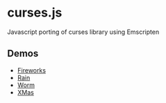 curses.js
=========

Javascript porting of curses library using Emscripten

## Demos

* [Fireworks](http://mad4j.github.io/curses.js/firework.html)
* [Rain](http://mad4j.github.io/curses.js/rain.html)
* [Worm](http://mad4j.github.io/curses.js/worm.html)
* [XMas](http://mad4j.github.io/curses.js/xmas.html)
